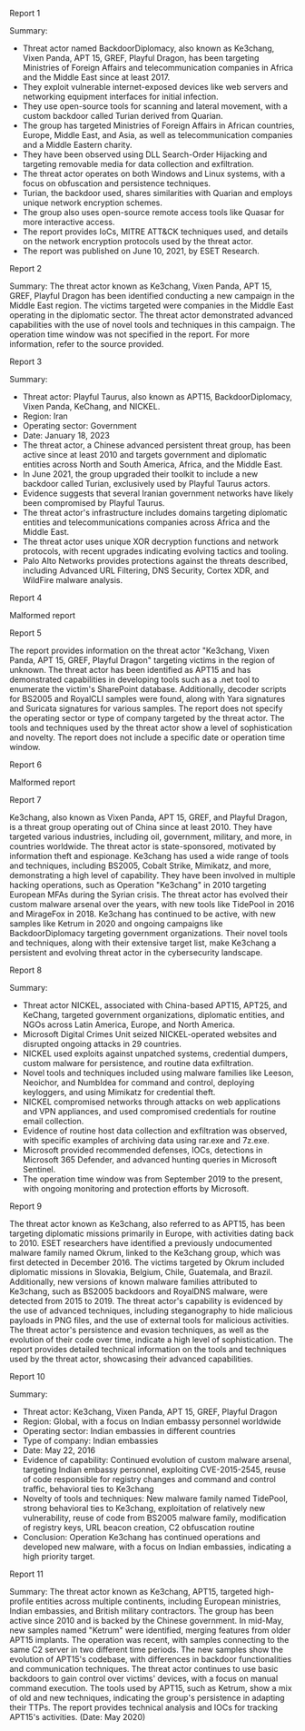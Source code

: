 
Report 1

Summary:
- Threat actor named BackdoorDiplomacy, also known as Ke3chang, Vixen Panda, APT 15, GREF, Playful Dragon, has been targeting Ministries of Foreign Affairs and telecommunication companies in Africa and the Middle East since at least 2017.
- They exploit vulnerable internet-exposed devices like web servers and networking equipment interfaces for initial infection.
- They use open-source tools for scanning and lateral movement, with a custom backdoor called Turian derived from Quarian.
- The group has targeted Ministries of Foreign Affairs in African countries, Europe, Middle East, and Asia, as well as telecommunication companies and a Middle Eastern charity.
- They have been observed using DLL Search-Order Hijacking and targeting removable media for data collection and exfiltration.
- The threat actor operates on both Windows and Linux systems, with a focus on obfuscation and persistence techniques.
- Turian, the backdoor used, shares similarities with Quarian and employs unique network encryption schemes.
- The group also uses open-source remote access tools like Quasar for more interactive access.
- The report provides IoCs, MITRE ATT&CK techniques used, and details on the network encryption protocols used by the threat actor.
- The report was published on June 10, 2021, by ESET Research.





Report 2

Summary: The threat actor known as Ke3chang, Vixen Panda, APT 15, GREF, Playful Dragon has been identified conducting a new campaign in the Middle East region. The victims targeted were companies in the Middle East operating in the diplomatic sector. The threat actor demonstrated advanced capabilities with the use of novel tools and techniques in this campaign. The operation time window was not specified in the report. For more information, refer to the source provided.





Report 3

Summary:
- Threat actor: Playful Taurus, also known as APT15, BackdoorDiplomacy, Vixen Panda, KeChang, and NICKEL.
- Region: Iran
- Operating sector: Government
- Date: January 18, 2023
- The threat actor, a Chinese advanced persistent threat group, has been active since at least 2010 and targets government and diplomatic entities across North and South America, Africa, and the Middle East.
- In June 2021, the group upgraded their toolkit to include a new backdoor called Turian, exclusively used by Playful Taurus actors.
- Evidence suggests that several Iranian government networks have likely been compromised by Playful Taurus.
- The threat actor's infrastructure includes domains targeting diplomatic entities and telecommunications companies across Africa and the Middle East.
- The threat actor uses unique XOR decryption functions and network protocols, with recent upgrades indicating evolving tactics and tooling.
- Palo Alto Networks provides protections against the threats described, including Advanced URL Filtering, DNS Security, Cortex XDR, and WildFire malware analysis.





Report 4

Malformed report





Report 5

The report provides information on the threat actor "Ke3chang, Vixen Panda, APT 15, GREF, Playful Dragon" targeting victims in the region of unknown. The threat actor has been identified as APT15 and has demonstrated capabilities in developing tools such as a .net tool to enumerate the victim's SharePoint database. Additionally, decoder scripts for BS2005 and RoyalCLI samples were found, along with Yara signatures and Suricata signatures for various samples. The report does not specify the operating sector or type of company targeted by the threat actor. The tools and techniques used by the threat actor show a level of sophistication and novelty. The report does not include a specific date or operation time window.





Report 6

Malformed report





Report 7

Ke3chang, also known as Vixen Panda, APT 15, GREF, and Playful Dragon, is a threat group operating out of China since at least 2010. They have targeted various industries, including oil, government, military, and more, in countries worldwide. The threat actor is state-sponsored, motivated by information theft and espionage. Ke3chang has used a wide range of tools and techniques, including BS2005, Cobalt Strike, Mimikatz, and more, demonstrating a high level of capability. They have been involved in multiple hacking operations, such as Operation "Ke3chang" in 2010 targeting European MFAs during the Syrian crisis. The threat actor has evolved their custom malware arsenal over the years, with new tools like TidePool in 2016 and MirageFox in 2018. Ke3chang has continued to be active, with new samples like Ketrum in 2020 and ongoing campaigns like BackdoorDiplomacy targeting government organizations. Their novel tools and techniques, along with their extensive target list, make Ke3chang a persistent and evolving threat actor in the cybersecurity landscape.





Report 8

Summary:
- Threat actor NICKEL, associated with China-based APT15, APT25, and KeChang, targeted government organizations, diplomatic entities, and NGOs across Latin America, Europe, and North America.
- Microsoft Digital Crimes Unit seized NICKEL-operated websites and disrupted ongoing attacks in 29 countries.
- NICKEL used exploits against unpatched systems, credential dumpers, custom malware for persistence, and routine data exfiltration.
- Novel tools and techniques included using malware families like Leeson, Neoichor, and NumbIdea for command and control, deploying keyloggers, and using Mimikatz for credential theft.
- NICKEL compromised networks through attacks on web applications and VPN appliances, and used compromised credentials for routine email collection.
- Evidence of routine host data collection and exfiltration was observed, with specific examples of archiving data using rar.exe and 7z.exe.
- Microsoft provided recommended defenses, IOCs, detections in Microsoft 365 Defender, and advanced hunting queries in Microsoft Sentinel.
- The operation time window was from September 2019 to the present, with ongoing monitoring and protection efforts by Microsoft.





Report 9

The threat actor known as Ke3chang, also referred to as APT15, has been targeting diplomatic missions primarily in Europe, with activities dating back to 2010. ESET researchers have identified a previously undocumented malware family named Okrum, linked to the Ke3chang group, which was first detected in December 2016. The victims targeted by Okrum included diplomatic missions in Slovakia, Belgium, Chile, Guatemala, and Brazil. Additionally, new versions of known malware families attributed to Ke3chang, such as BS2005 backdoors and RoyalDNS malware, were detected from 2015 to 2019. The threat actor's capability is evidenced by the use of advanced techniques, including steganography to hide malicious payloads in PNG files, and the use of external tools for malicious activities. The threat actor's persistence and evasion techniques, as well as the evolution of their code over time, indicate a high level of sophistication. The report provides detailed technical information on the tools and techniques used by the threat actor, showcasing their advanced capabilities.





Report 10

Summary:
- Threat actor: Ke3chang, Vixen Panda, APT 15, GREF, Playful Dragon
- Region: Global, with a focus on Indian embassy personnel worldwide
- Operating sector: Indian embassies in different countries
- Type of company: Indian embassies
- Date: May 22, 2016
- Evidence of capability: Continued evolution of custom malware arsenal, targeting Indian embassy personnel, exploiting CVE-2015-2545, reuse of code responsible for registry changes and command and control traffic, behavioral ties to Ke3chang
- Novelty of tools and techniques: New malware family named TidePool, strong behavioral ties to Ke3chang, exploitation of relatively new vulnerability, reuse of code from BS2005 malware family, modification of registry keys, URL beacon creation, C2 obfuscation routine
- Conclusion: Operation Ke3chang has continued operations and developed new malware, with a focus on Indian embassies, indicating a high priority target.





Report 11

Summary:
The threat actor known as Ke3chang, APT15, targeted high-profile entities across multiple continents, including European ministries, Indian embassies, and British military contractors. The group has been active since 2010 and is backed by the Chinese government. In mid-May, new samples named "Ketrum" were identified, merging features from older APT15 implants. The operation was recent, with samples connecting to the same C2 server in two different time periods. The new samples show the evolution of APT15's codebase, with differences in backdoor functionalities and communication techniques. The threat actor continues to use basic backdoors to gain control over victims' devices, with a focus on manual command execution. The tools used by APT15, such as Ketrum, show a mix of old and new techniques, indicating the group's persistence in adapting their TTPs. The report provides technical analysis and IOCs for tracking APT15's activities. (Date: May 2020)


